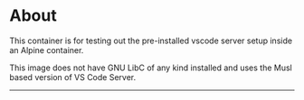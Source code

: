 # About

This container is for testing out the pre-installed vscode server setup inside
an Alpine container.

This image does not have GNU LibC of any kind installed and uses the Musl based
version of VS Code Server.

---

[Alpine GLIBC]: https://github.com/kohirens/docker-alpine-glibc
